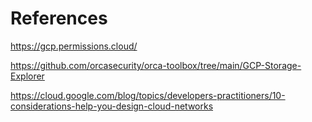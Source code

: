 # References

https://gcp.permissions.cloud/

https://github.com/orcasecurity/orca-toolbox/tree/main/GCP-Storage-Explorer

https://cloud.google.com/blog/topics/developers-practitioners/10-considerations-help-you-design-cloud-networks
